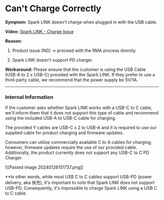 # Can't Charge Correctly

**Symptom:** 
Spark LINK doesn't charge when plugged in with the USB cable.


**Video:** 
[Spark LINK - Charge Issue](https://drive.google.com/file/d/10U6nt8QJT0mxQ8VWDJKpVcZmEKPXnnVv/view?usp=sharing)


**Reason:** 
1. Product issue (NG) -> proceed with the RMA process directly.
   
2. Spark LINK doesn't support PD charger.


**Workaround:**
Please ensure that the customer is using the USB Cable (USB-A to 2 x USB-C) provided with the Spark LINK. 
If they prefer to use a third-party cable, we recommend that the power supply be 5V/1A.

---

### **Internal Information** 

If the customer asks whether Spark LINK works with a USB-C to C cable, we'll inform them that it does not support this type of cable and recommend using the included USB-A to USB-C cable for charging.

The provided Y cables are USB-C x 2 to USB-A and it is required to use our supplied cable for product charging and firmware updates. 

Consumers can utilize commercially available C to A cables for charging; however, firmware updates require the use of our provided cable. Additionally, the product currently does not support any USB-C to C PD Charger.

![[Pasted image 20240126151737.png]]

**In other words, while most USB C to C cables support USB-PD (power delivery, aka 快充), it's important to note that Spark LINK does not support USB-PD. 
Consequently, it's impossible to charge Spark LINK using a USB C to C cable.